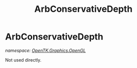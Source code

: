 ﻿---
title: ArbConservativeDepth
---

# ArbConservativeDepth
_namespace: [OpenTK.Graphics.OpenGL](N-OpenTK.Graphics.OpenGL.html)_

Not used directly.




